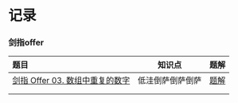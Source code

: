 # 记录

### 剑指offer

| 题目                                                         | 知识点           | 题解                            |
| :----------------------------------------------------------- | ---------------- | ------------------------------- |
| [剑指 Offer 03. 数组中重复的数字](https://leetcode-cn.com/problems/shu-zu-zhong-zhong-fu-de-shu-zi-lcof/) | 低洼倒萨倒萨倒萨 | [题解](./FindRepeatNumber.java) |
|                                                              |                  |                                 |
|                                                              |                  |                                 |

